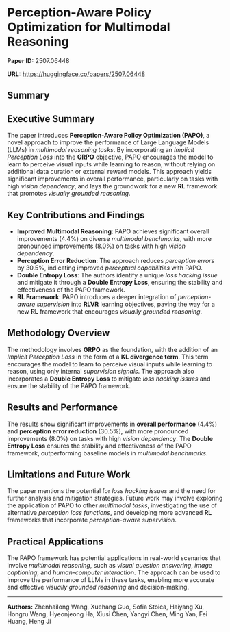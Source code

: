# Perception-Aware Policy Optimization for Multimodal Reasoning

**Paper ID:** 2507.06448

**URL:** https://huggingface.co/papers/2507.06448

## Summary

## Executive Summary
The paper introduces **Perception-Aware Policy Optimization (PAPO)**, a novel approach to improve the performance of Large Language Models (LLMs) in *multimodal reasoning tasks*. By incorporating an *Implicit Perception Loss* into the **GRPO** objective, PAPO encourages the model to learn to perceive visual inputs while learning to reason, without relying on additional data curation or external reward models. This approach yields significant improvements in overall performance, particularly on tasks with high *vision dependency*, and lays the groundwork for a new **RL** framework that promotes *visually grounded reasoning*.

## Key Contributions and Findings
* **Improved Multimodal Reasoning**: PAPO achieves significant overall improvements (4.4%) on diverse *multimodal benchmarks*, with more pronounced improvements (8.0%) on tasks with high *vision dependency*.
* **Perception Error Reduction**: The approach reduces *perception errors* by 30.5%, indicating improved *perceptual capabilities* with PAPO.
* **Double Entropy Loss**: The authors identify a unique *loss hacking issue* and mitigate it through a **Double Entropy Loss**, ensuring the stability and effectiveness of the PAPO framework.
* **RL Framework**: PAPO introduces a deeper integration of *perception-aware supervision* into **RLVR** learning objectives, paving the way for a new **RL** framework that encourages *visually grounded reasoning*.

## Methodology Overview
The methodology involves **GRPO** as the foundation, with the addition of an *Implicit Perception Loss* in the form of a **KL divergence term**. This term encourages the model to learn to perceive visual inputs while learning to reason, using only internal *supervision signals*. The approach also incorporates a **Double Entropy Loss** to mitigate *loss hacking issues* and ensure the stability of the PAPO framework.

## Results and Performance
The results show significant improvements in **overall performance** (4.4%) and **perception error reduction** (30.5%), with more pronounced improvements (8.0%) on tasks with high *vision dependency*. The **Double Entropy Loss** ensures the stability and effectiveness of the PAPO framework, outperforming baseline models in *multimodal benchmarks*.

## Limitations and Future Work
The paper mentions the potential for *loss hacking issues* and the need for further analysis and mitigation strategies. Future work may involve exploring the application of PAPO to other *multimodal tasks*, investigating the use of alternative *perception loss functions*, and developing more advanced **RL** frameworks that incorporate *perception-aware supervision*.

## Practical Applications
The PAPO framework has potential applications in real-world scenarios that involve *multimodal reasoning*, such as *visual question answering*, *image captioning*, and *human-computer interaction*. The approach can be used to improve the performance of LLMs in these tasks, enabling more accurate and effective *visually grounded reasoning* and decision-making.

---

**Authors:** Zhenhailong Wang, Xuehang Guo, Sofia Stoica, Haiyang Xu, Hongru Wang, Hyeonjeong Ha, Xiusi Chen, Yangyi Chen, Ming Yan, Fei Huang, Heng Ji
